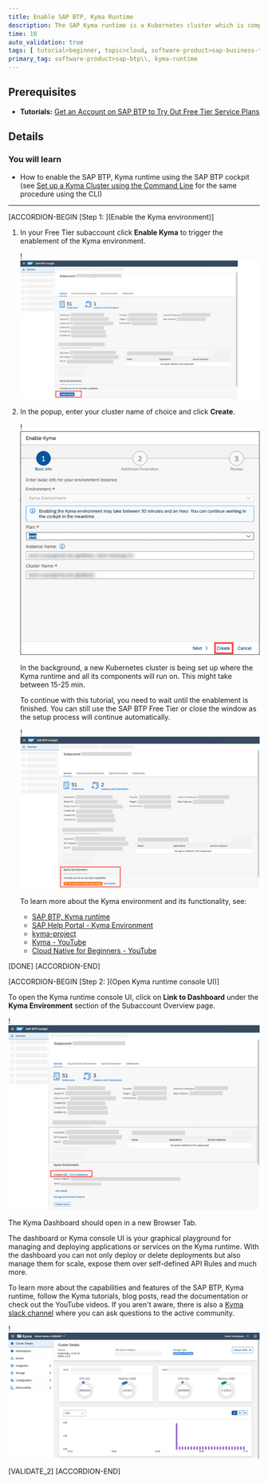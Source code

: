 ```yaml
---
title: Enable SAP BTP, Kyma Runtime
description: The SAP Kyma runtime is a Kubernetes cluster which is comprised of a collection of projects united together to simplify the extension, and integration of software.
time: 10
auto_validation: true
tags: [ tutorial>beginner, topic>cloud, software-product>sap-business-technology-platform]
primary_tag: software-product>sap-btp\\, kyma-runtime
---
```


## Prerequisites
 - **Tutorials:** [Get an Account on SAP BTP to Try Out Free Tier Service Plans](btp-free-tier-account)

## Details
### You will learn
  - How to enable the SAP BTP, Kyma runtime using the SAP BTP cockpit (see [Set up a Kyma Cluster using the Command Line](btp-cli-setup-kyma-cluster) for the same procedure using the CLI)

---

[ACCORDION-BEGIN [Step 1: ](Enable the Kyma environment)]

1. In your Free Tier subaccount click **Enable Kyma** to trigger the enablement of the Kyma environment.

    !![Kyma Free Tier](cp-kyma-getting-started-01.png)

2. In the popup, enter your cluster name of choice and click **Create**.

    !![Kyma Free Tier](cp-kyma-getting-started-02.png)

    In the background, a new Kubernetes cluster is being set up where the Kyma runtime and all its components will run on. This might take between 15-25 min.

    To continue with this tutorial, you need to wait until the enablement is finished. You can still use the SAP BTP Free Tier or close the window as the setup process will continue automatically.

    !![Kyma Free Tier](cp-kyma-getting-started-03.png)

    To learn more about the Kyma environment and its functionality, see:

    - [SAP BTP, Kyma runtime](https://discovery-center.cloud.sap/serviceCatalog/kyma-runtime)
    - [SAP Help Portal - Kyma Environment](https://help.sap.com/viewer/3504ec5ef16548778610c7e89cc0eac3/Cloud/en-US/468c2f3c3ca24c2c8497ef9f83154c44.html)
    - [kyma-project](https://kyma-project.io/docs/kyma/latest)
    - [Kyma - YouTube](https://www.youtube.com/channel/UC8Q8bBtYe9gQN-dQ-_L8JvQ)
    - [Cloud Native for Beginners - YouTube](https://youtube.com/playlist?list=PL6RpkC85SLQCwaJ54TAAHMvSl5wpVPrai)

[DONE]
[ACCORDION-END]

[ACCORDION-BEGIN [Step 2: ](Open Kyma runtime console UI)]

To open the Kyma runtime console UI, click on **Link to Dashboard** under the **Kyma Environment** section of the Subaccount Overview page.

!![Kyma Free Tier](cp-kyma-getting-started-04.png)

The Kyma Dashboard should open in a new Browser Tab.

The dashboard or Kyma console UI is your graphical playground for managing and deploying applications or services on the Kyma runtime. With the dashboard you can not only deploy or delete deployments but also manage them for scale, expose them over self-defined API Rules and much more.

To learn more about the capabilities and features of the SAP BTP, Kyma runtime, follow the Kyma tutorials, blog posts, read the documentation or check out the YouTube videos. If you aren't aware, there is also a [Kyma slack channel](https://kyma-community.slack.com/) where you can ask questions to the active community.

!![Kyma Free Tier](cp-kyma-getting-started-05.png)

[VALIDATE_2]
[ACCORDION-END]
